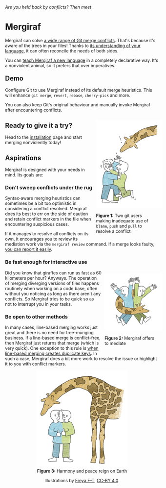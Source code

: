 *Are you held back by conflicts? Then meet*

# Mergiraf

Mergiraf can solve [a wide range of Git merge conflicts](./conflicts.md). That's because it's aware of the trees in your files!
Thanks to [its understanding of your language](./languages.md), it can often reconcile the needs of both sides.

You can [teach Mergiraf a new language](./adding-a-language.md) in a completely declarative way. It's a nonviolent animal, so it prefers that over imperatives.

<h2 id="demo" style="margin-block-start: 1em">Demo</h2>

Configure Git to use Mergiraf instead of its default merge heuristics. This will enhance `git merge`, `revert`, `rebase`, `cherry-pick` and more.

<div id="review_session_cast"></div>
<script>
 AsciinemaPlayer.create('asciinema/session.cast', document.getElementById('review_session_cast'), {
   poster: 'npt:0:11',
   preload: true
 });
</script>

You can also keep Git's original behaviour and manually invoke Mergiraf after encountering conflicts.

<div id="solve_cast"></div>
<script>
 AsciinemaPlayer.create('asciinema/solve.cast', document.getElementById('solve_cast'), {
   poster: 'npt:0:19.5',
   preload: true
 });
</script>


<div style="float: right; width: min(14em, 40%); margin: 10px;">
<img src="./img/scene_1.png" alt="A giraffe observes a fighting pair" style="padding: 10px; background-color: white" />
<p class="figurecaption"><strong>Figure 1:</strong> Two git users making inadequate use of <code>blame</code>, <code>push</code> and <code>pull</code> to resolve a conflict</p>
</div>

## Ready to give it a try?

Head to the [installation](./installation.md) page and start merging nonviolently today!


## Aspirations

Mergiraf is designed with your needs in mind. Its goals are:

### Don't sweep conflicts under the rug

Syntax-aware merging heuristics can sometimes be a bit too optimistic in considering a conflict resolved. Mergiraf does its best to err on the side of caution and retain conflict markers in the file when encountering suspicious cases.

If it manages to resolve all conflicts on its own, it encourages you to review its mediation work via the `mergiraf review` command.
If a merge looks faulty, [you can report it easily](./usage.md#reporting-a-bad-merge).

### Be fast enough for interactive use

<div style="float: right; width: min(12em, 40%); margin: 10px">
<img src="./img/scene_2.png" alt="The giraffe surrounds the pair with its neck and they are surprised by its intervention" style="width: 15em; padding: 10px; background-color: white" />
<p class="figurecaption"><strong>Figure 2:</strong> Mergiraf offers to mediate</p>
</div>

Did you know that giraffes can run as fast as 60 kilometers per hour? Anyways. The operation of merging diverging versions of files happens routinely when working on a code base, often without you noticing as long as there aren't any conflicts. So Mergiraf tries to be quick so as not to interrupt you in your tasks.

### Be open to other methods

In many cases, line-based merging works just great and there is no need for tree-munging business. If a line-based merge is conflict-free, then Mergiraf just returns that merge (which is very quick).
One exception to this rule is [when line-based merging creates duplicate keys](./conflicts.md#line-based-merges). In such a case, Mergiraf does a bit more work to resolve the issue or highlight it to you with conflict markers.

<div style="text-align: center; margin: 10px;">
<img src="./img/scene_3.png" alt="The giraffe winks with the pair successfully reconciled, as they are now siamese siblings" style="padding: 10px; background-color: white; width: min(20em, 80%)" >
<div class="figurecaption"><strong>Figure 3:</strong> Harmony and peace reign on Earth</div>

Illustrations by [Freya F-T](https://freyaft.com), [CC-BY 4.0](https://creativecommons.org/licenses/by/4.0/).
</div>

